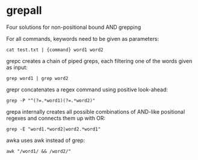 # grepall
Four solutions for non-positional bound AND grepping

For all commands, keywords need to be given as parameters:

```
cat test.txt | {command} word1 word2
```

grepc creates a chain of piped greps, each filtering one of the words given as input:

```
grep word1 | grep word2
```

grepr concatenates a regex command using positive look-ahead:

```
grep -P "^(?=.*word1)(?=.*word2)"
```

grepa internally creates all possible combinations of AND-like positional regexes and connects them up with OR:

```
grep -E "word1.*word2|word2.*word1"
```

awka uses awk instead of grep:

```
awk "/word1/ && /word2/"
```

